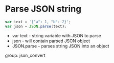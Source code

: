 # Parse JSON string

```javascript
var text = '{"a": 1, "b": 2}';
var json = JSON.parse(text);
```

- var text - string variable with JSON to parse
- json - will contain parsed JSON object
- JSON.parse - parses string JSON into an object

group: json_convert
